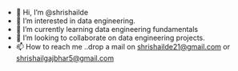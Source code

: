 - 👋 Hi, I’m @shrishailde
- 👀 I’m interested in data engineering.
- 🌱 I’m currently learning data engineering fundamentals
- 💞️ I’m looking to collaborate on data engineering projects.
- 📫 How to reach me ..drop a mail on shrishailde21@gmail.com or shrishailgajbhar5@gmail.com

<!---
shrishailde/shrishailde is a ✨ special ✨ repository because its `README.md` (this file) appears on your GitHub profile.
You can click the Preview link to take a look at your changes.
--->
